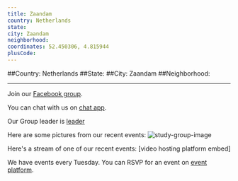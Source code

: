 ```yaml
---
title: Zaandam
country: Netherlands
state: 
city: Zaandam
neighborhood: 
coordinates: 52.450306, 4.815944
plusCode:
---
```


##Country: Netherlands
##State: 
##City: Zaandam
##Neighborhood: 
*****
Join our [Facebook group](https://www.facebook.com/groups/free.code.camp.zaandam).

You can chat with us on [chat app]().

Our Group leader is [leader]()

Here are some pictures from our recent events:
![study-group-image]()

Here's a stream of one of our recent events:
[video hosting platform embed]

We have events every Tuesday. You can RSVP for an event on [event platform]().
